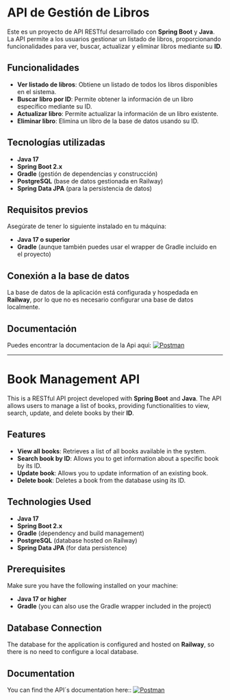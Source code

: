 # API de Gestión de Libros

Este es un proyecto de API RESTful desarrollado con **Spring Boot** y **Java**. La API permite a los usuarios gestionar un listado de libros, proporcionando funcionalidades para ver, buscar, actualizar y eliminar libros mediante su **ID**.

## Funcionalidades

- **Ver listado de libros**: Obtiene un listado de todos los libros disponibles en el sistema.
- **Buscar libro por ID**: Permite obtener la información de un libro específico mediante su ID.
- **Actualizar libro**: Permite actualizar la información de un libro existente.
- **Eliminar libro**: Elimina un libro de la base de datos usando su ID.

## Tecnologías utilizadas

- **Java 17**
- **Spring Boot 2.x**
- **Gradle** (gestión de dependencias y construcción)
- **PostgreSQL** (base de datos gestionada en Railway)
- **Spring Data JPA** (para la persistencia de datos)

## Requisitos previos

Asegúrate de tener lo siguiente instalado en tu máquina:

- **Java 17 o superior**
- **Gradle** (aunque también puedes usar el wrapper de Gradle incluido en el proyecto)

## Conexión a la base de datos

La base de datos de la aplicación está configurada y hospedada en **Railway**, por lo que no es necesario configurar una base de datos localmente.

## Documentación

Puedes encontrar la documentacion de la Api aqui: 
<a href="https://documenter.getpostman.com/view/35395657/2sAYXBFedB" target="_blank">
  <img src="https://skillicons.dev/icons?i=postman" alt="Postman" />
</a>

---

# Book Management API

This is a RESTful API project developed with **Spring Boot** and **Java**. The API allows users to manage a list of books, providing functionalities to view, search, update, and delete books by their **ID**.

## Features

- **View all books**: Retrieves a list of all books available in the system.
- **Search book by ID**: Allows you to get information about a specific book by its ID.
- **Update book**: Allows you to update information of an existing book.
- **Delete book**: Deletes a book from the database using its ID.

## Technologies Used

- **Java 17**
- **Spring Boot 2.x**
- **Gradle** (dependency and build management)
- **PostgreSQL** (database hosted on Railway)
- **Spring Data JPA** (for data persistence)

## Prerequisites

Make sure you have the following installed on your machine:

- **Java 17 or higher**
- **Gradle** (you can also use the Gradle wrapper included in the project)

## Database Connection

The database for the application is configured and hosted on **Railway**, so there is no need to configure a local database.

## Documentation

You can find the API´s documentation here:: 
<a href="https://documenter.getpostman.com/view/35395657/2sAYXBFedB" target="_blank">
  <img src="https://skillicons.dev/icons?i=postman" alt="Postman" />
</a>
